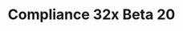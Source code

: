 ---
layout: post
title: Compliance 32x Beta 20
permalink: /compliance32x/B20
comments: true
comments-id: 32x-Beta-20
header-img: https://database.compliancepack.net/images/website/posts/32x/B20.jpg

long_text: "Another day, another Compliance 32x Beta! The pack is growing exceptionally close to completion, with this update bringing even more lovely textures provided by our equally lovely team. Many minerals have received some much-needed polishing, your trusty steeds have finally tidied up, and the seas are looking alive and well! Thank you once again for your continued support and patience, we look forward to bringing you future updates!<br><br>[NOTE: This version of the pack is compatible with both Java 1.17.1 and 1.18.1. For convenience, we are releasing the update as a single pack. That means you'll get a warning when trying to use the pack in 1.17.1, but you can safely disregard it.]"

main_changelog: changelogs/compliance32

downloads:
  - 1.17.1 - 1.18.x for Java Edition:
      GitHub: https://github.com/Compliance-Resource-Pack/Compliance-Java-32x/releases/download/beta-20/Compliance-32x-Java-Beta-20.zip
      CurseForge: https://www.curseforge.com/minecraft/texture-packs/compliance-32x/download/3648418
  - 1.18.x for Bedrock Edition:
      GitHub: https://github.com/Compliance-Resource-Pack/Compliance-Bedrock-32x/releases/download/beta-20/Compliance-32x-Bedrock-Beta-20.mcpack
      CurseForge: https://www.curseforge.com/minecraft-bedrock/addons/compliance-32x-bedrock/download/3648417
---